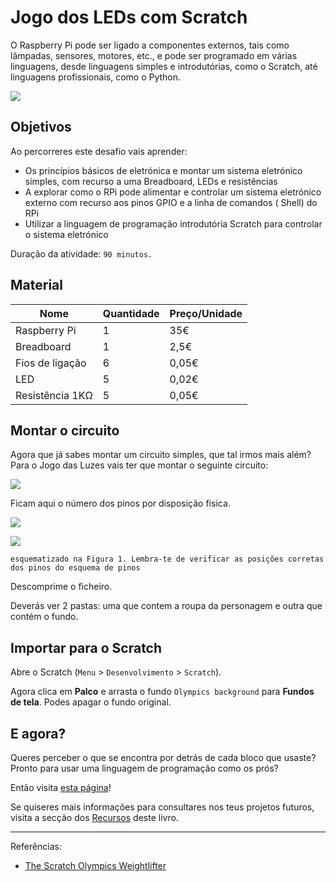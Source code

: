 # Jogo dos LEDs com Scratch

O  Raspberry Pi pode ser ligado a componentes externos, tais como lâmpadas, sensores, motores, etc., e pode ser programado em várias linguagens, desde linguagens simples e introdutórias, como o Scratch, até linguagens profissionais, como o Python.

![](https://www.raspberrypi.org/learning/resources/scratch-olympics-weightlifter/cover.png)

## Objetivos

Ao percorreres este desafio vais aprender:

* Os princípios básicos de eletrónica e montar um sistema eletrónico simples, com recurso a uma Breadboard, LEDs e resistências
* A explorar como o RPi pode alimentar e controlar um sistema eletrónico externo com recurso aos pinos GPIO e a linha de comandos ( Shell) do RPi
* Utilizar a linguagem de programação introdutória Scratch para controlar o sistema eletrónico

Duração da atividade: `90 minutos.`

## Material

| Nome | Quantidade | Preço/Unidade |
| --- | --- | --- |
|Raspberry Pi |1 |35€ |
|Breadboard |1 |2,5€ |
|Fios de ligação |6 |0,05€ |
|LED |5 |0,02€ |
|Resistência 1KΩ |5 |0,05€ |

## Montar o circuito

Agora que já sabes montar um circuito simples, que tal irmos mais além? Para o Jogo das Luzes vais ter que montar o seguinte circuito:

![](/assets/images/jogo-leds.png)

Ficam aqui o número dos pinos por disposição física.

![](https://www.raspberrypi.org/learning/physical-computing-guide/images/physical-pin-numbers.png)

![](/assets/images/jogo-leds.png)

  
    esquematizado na Figura 1. Lembra-te de verificar as posições corretas dos pinos do esquema de pinos

Descomprime o ficheiro.

Deverás ver 2 pastas: uma que contem a roupa da personagem e outra que contém o fundo.

## Importar para o Scratch

Abre o Scratch (`Menu` > `Desenvolvimento` > `Scratch`).

Agora clica em **Palco** e arrasta o fundo `Olympics background` para **Fundos de tela**. Podes apagar o fundo original.


## E agora?

Queres perceber o que se encontra por detrás de cada bloco que usaste?
Pronto para usar uma linguagem de programação como os prós?

Então visita [esta página](https://hourofpython.trinket.io/from-blocks-to-code-with-trinket#/blocks/dragging-and-dropping)!

Se quiseres mais informações para consultares nos teus projetos futuros, visita a secção dos [Recursos](/recursos/recursos.md) deste livro.

---
Referências: 
* [The Scratch Olympics Weightlifter](https://www.raspberrypi.org/learning/scratch-olympics-weightlifter)